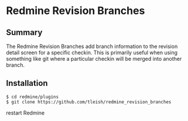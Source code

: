 # Redmine Revision Branches

## Summary

The Redmine Revision Branches add branch information to the revision detail screen for a specific checkin.  This is primarily useful when using something like git where a particular checkin will be merged into another branch.

## Installation

```
$ cd redmine/plugins
$ git clone https://github.com/tleish/redmine_revision_branches
```

restart Redmine